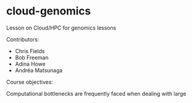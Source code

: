 # cloud-genomics
Lesson on Cloud/HPC for genomics lessons

Contributors:
* Chris Fields
* Bob Freeman
* Adina Howe
* Andréa Matsunaga

Course objectives:

Computational bottlenecks are frequently faced when dealing with large
